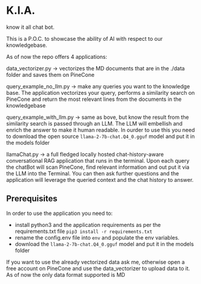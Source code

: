 # K.I.A.

know it all chat bot.

This is a P.O.C. to showcase the ability of AI with respect to our knowledgebase.

As of now the repo offers 4 applications:

data_vectorizer.py -> vectorizes the MD documents that are in the ./data folder and saves them on PineCone

query_example_no_llm.py -> make any queries you want to the knowledge base. The application vectorizes your query, performs a similarity search on PineCone and return the most relevant lines from the documents in the knowledgebase

query_example_with_llm.py -> same as bove, but know the result from the similarity search is passed through an LLM. The LLM will embellish and enrich the answer to make it human readable. In ourder to use this you need to download the open source ```llama-2-7b-chat.Q4_0.gguf``` model and put it in the models folder

llamaChat.py -> a full fledged locally hosted chat-history-aware conversational RAG application that runs in the terminal. Upon each query the chatBot will scan PineCone, find relevant information and out put it via the LLM into the Terminal. You can then ask further questions and the application will leverage the queried context and the chat history to answer.

## Prerequisites

In order to use the application you need to:
- install python3 and the application requirements as per the requirements.txt file ```pip3 install -r requirements.txt```
- rename the config.env file into ```env``` and populate the env variables.
- download the ```llama-2-7b-chat.Q4_0.gguf``` model and put it in the models folder

If you want to use the already vectorized data ask me, otherwise open a free account on PineCone and use the data_vectorizer to upload data to it.
As of now the only data format supported is MD